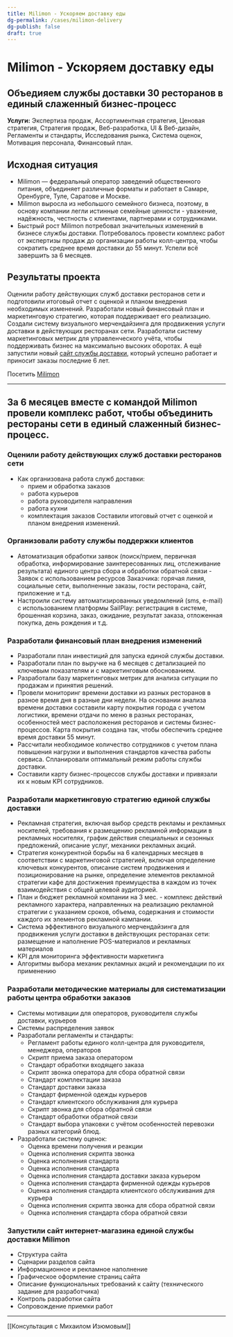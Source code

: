 ```yaml
---
title: Milimon - Ускоряем доставку еды
dg-permalink: /cases/milimon-delivery
dg-publish: false
draft: true
---
```

# Milimon - Ускоряем доставку еды
## Объедияем службы доставки 30 ресторанов в единый слаженный бизнес-процесс

**Услуги:** Экспертиза продаж, Ассортиментная стратегия, Ценовая стратегия, Стратегия продаж, Веб-разработка, UI & Веб-дизайн, Регламенты и стандарты, Исследования рынка, Система оценок, Мотивация персонала, Финансовый план.

## Исходная ситуация
- Milimon — федеральный оператор заведений общественного питания, объединяет различные форматы и работает в Самаре, Оренбурге, Туле, Саратове и Москве. 
- Milimon выросла из небольшого семейного бизнеса, поэтому, в основу компании легли истинные семейные ценности - уважение, надёжность, честность с клиентами, партнерами и сотрудниками.
- Быстрый рост Milimon потребовал значительных изменений в бизнесе службы доставки. Потребовалось провести комплекс работ от экспертизы продаж до организации работы колл-центра, чтобы сократить среднее время доставки до 55 минут. Успели всё завершить за 6 месяцев.

## Результаты проекта
Оценили работу действующих служб доставки ресторанов сети и подготовили итоговый отчет с оценкой и планом внедрения необходимых изменений. Разработали новый финансовый план и маркетинговую стратегию, которая поддерживает его реализацию. Создали систему визуального мерчендайзинга для продвижения услуги доставки в действующих ресторанах сети. Разработали систему маркетинговых метрик для управленческого учёта, чтобы поддерживать бизнес на максимально высоких оборотах. А ещё запустили новый [сайт службы доставки](https://milimon.ru/), который успешно работает и приносит заказы последние 6 лет.

Посетить [Milimon](https://milimon.ru/)

---

## За 6 месяцев вместе с командой Milimon провели комплекс работ,  чтобы объединить рестораны сети в единый слаженный бизнес-процесс.

### Оценили работу действующих служб доставки ресторанов сети
- Как организована работа служб доставки:
	- прием и обработка заказов
	- работа курьеров
	- работа руководителя направления
	- работа кухни
	- комплектация заказов
Составили итоговый отчет с оценкой и планом внедрения изменений.

### Организовали работу службы поддержки клиентов
- Автоматизация обработки заявок (поиск/прием, первичная обработка, информирование заинтересованных лиц, отслеживание результата) единого центра сбора и обработки обратной связи - Заявок с использованием ресурсов Заказчика: горячая линия, социальные сети, выполненные заказы, гости ресторана, сайт, приложение и т.д.
- Настроили систему автоматизированных уведомлений (sms, e-mail) с использованием платформы SailPlay: регистрация в системе, брошенная корзина, заказ, ожидание, результат заказа, отложенная покупка, день рождения и т.д.

### Разработали финансовый план внедрения изменений
- Разработали план инвестиций для запуска единой службы доставки.
- Разработали план по выручке на 6 месяцев с детализацией по ключевым показателям и с маркетинговым обоснованием.
- Разработали базу маркетинговых метрик для анализа ситуации по продажам и принятия решений.
- Провели мониторинг времени доставки из разных ресторанов в разное время дня в разные дни недели. На основании анализа времени доставки составили карту покрытия города с учетом  логистики, времени отдачи по меню в разных ресторанах, особенностей мест расположения ресторанов и системы бизнес-процессов. Карта покрытия создана так, чтобы обеспечить среднее время доставки 55 минут.
- Рассчитали необходимое количество сотрудников с учетом плана повышения нагрузки и выполнения стандартов качества работы сервиса. Спланировали оптимальный режим работы службы доставки.
- Составили карту бизнес-процессов службы доставки и привязали их к новым KPI сотрудников.

### Разработали маркетинговую стратегию единой службы доставки
- Рекламная стратегия, включая выбор средств рекламы и рекламных носителей, требования к размещению рекламной информации в рекламных носителях, график действия специальных и сезонных предложений, описание услуг, механики рекламных акций.
- Стратегия конкурентной борьбы на 6 календарных месяцев в соответствии с маркетинговой стратегией, включая определение ключевых конкурентов, описание систем продвижения и позиционирование на рынке, определение элементов рекламной стратегии кафе для достижения преимущества в каждом из точек взаимодействия с общей целевой аудиторией.
- План и бюджет рекламной компании на 3 мес. - комплекс действий рекламного характера, направленных на реализацию рекламной стратегии с указанием сроков, объема, содержания и стоимости каждого их элементов рекламной кампании.
- Система эффективного визуального мерчендайзинга для продвижения услуги доставки в действующих ресторанах сети: размещение и наполнение POS-материалов и рекламных материалов
- KPI для мониторинга эффективности маркетинга
- Алгоритмы выбора механик рекламных акций и рекомендации по их применению

### Разработали методические материалы для систематизации работы центра обработки заказов
- Системы мотивации для операторов, руководителя службы доставки, курьеров
- Системы распределения заявок
- Разработали регламенты и стандарты:
	- Регламент работы единого колл-центра для руководителя, менеджера, операторов
	- Скрипт приема заказа оператором
	- Стандарт обработки входящего заказа
	- Скрипт звонка оператора для сбора обратной связи
	- Стандарт комплектации заказа
	- Стандарт доставки заказа
	- Стандарт фирменной одежды курьеров
	- Стандарт клиентского обслуживания для курьера
	- Скрипт звонка для сбора обратной связи
	- Стандарт обработки обратной связи
	- Стандарт выбора упаковки с учётом особенностей перевозки разных категорий блюд.
- Разработали систему оценок:
	- Оценка времени получения и реакции
	- Оценка исполнения скрипта звонка
	- Оценка исполнения стандарта
	- Оценка исполнения стандарта
	- Оценка исполнения стандарта доставки заказа курьером
	- Оценка исполнения стандарта фирменной одежды курьеров
	- Оценка исполнения стандарта клиентского обслуживания для курьера
	- Оценка исполнения скрипта звонка для сбора обратной связи
	- Оценка исполнения стандарта сбора обратной связи

### Запустили сайт интернет-магазина единой службы доставки Milimon
- Структура сайта
- Сценарии разделов сайта
- Информационное и рекламное наполнение
- Графическое оформление страниц сайта
- Описание функциональных требований к сайту (технического задание для разработчика)
- Контроль разработки сайта
- Сопровождение приемки работ

---
[[Консультация с Михаилом Изюмовым]]